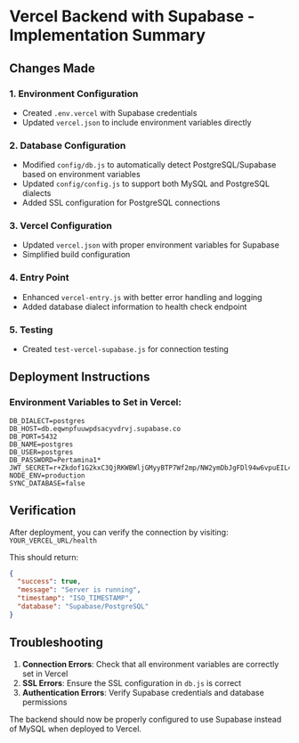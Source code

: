 # Vercel Backend with Supabase - Implementation Summary

## Changes Made

### 1. Environment Configuration
- Created `.env.vercel` with Supabase credentials
- Updated `vercel.json` to include environment variables directly

### 2. Database Configuration
- Modified `config/db.js` to automatically detect PostgreSQL/Supabase based on environment variables
- Updated `config/config.js` to support both MySQL and PostgreSQL dialects
- Added SSL configuration for PostgreSQL connections

### 3. Vercel Configuration
- Updated `vercel.json` with proper environment variables for Supabase
- Simplified build configuration

### 4. Entry Point
- Enhanced `vercel-entry.js` with better error handling and logging
- Added database dialect information to health check endpoint

### 5. Testing
- Created `test-vercel-supabase.js` for connection testing

## Deployment Instructions

### Environment Variables to Set in Vercel:
```
DB_DIALECT=postgres
DB_HOST=db.eqwnpfuuwpdsacyvdrvj.supabase.co
DB_PORT=5432
DB_NAME=postgres
DB_USER=postgres
DB_PASSWORD=Pertamina1*
JWT_SECRET=r+Zkdof1G2kxC3QjRKWBWljGMyyBTP7Wf2mp/NW2ymDbJgFDl94w6vpuEIL4xr30XpAYI8ClmoqgAYUr3BeQQQ==
NODE_ENV=production
SYNC_DATABASE=false
```

## Verification

After deployment, you can verify the connection by visiting:
`YOUR_VERCEL_URL/health`

This should return:
```json
{
  "success": true,
  "message": "Server is running",
  "timestamp": "ISO_TIMESTAMP",
  "database": "Supabase/PostgreSQL"
}
```

## Troubleshooting

1. **Connection Errors**: Check that all environment variables are correctly set in Vercel
2. **SSL Errors**: Ensure the SSL configuration in `db.js` is correct
3. **Authentication Errors**: Verify Supabase credentials and database permissions

The backend should now be properly configured to use Supabase instead of MySQL when deployed to Vercel.